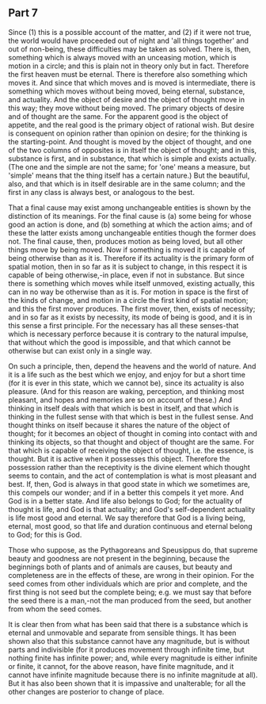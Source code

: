 ## Part 7

Since (1) this is a possible account of the matter, and (2) if it were not true, the world would have proceeded out of night and 'all things together' and out of non-being, these difficulties may be taken as solved.
There is, then, something which is always moved with an unceasing motion, which is motion in a circle; and this is plain not in theory only but in fact.
Therefore the first heaven must be eternal.
There is therefore also something which moves it.
And since that which moves and is moved is intermediate, there is something which moves without being moved, being eternal, substance, and actuality.
And the object of desire and the object of thought move in this way; they move without being moved.
The primary objects of desire and of thought are the same.
For the apparent good is the object of appetite, and the real good is the primary object of rational wish.
But desire is consequent on opinion rather than opinion on desire; for the thinking is the starting-point.
And thought is moved by the object of thought, and one of the two columns of opposites is in itself the object of thought; and in this, substance is first, and in substance, that which is simple and exists actually.
(The one and the simple are not the same; for 'one' means a measure, but 'simple' means that the thing itself has a certain nature.)
But the beautiful, also, and that which is in itself desirable are in the same column; and the first in any class is always best, or analogous to the best.

That a final cause may exist among unchangeable entities is shown by the distinction of its meanings.
For the final cause is (a) some being for whose good an action is done, and (b) something at which the action aims; and of these the latter exists among unchangeable entities though the former does not.
The final cause, then, produces motion as being loved, but all other things move by being moved.
Now if something is moved it is capable of being otherwise than as it is.
Therefore if its actuality is the primary form of spatial motion, then in so far as it is subject to change, in this respect it is capable of being otherwise,-in place, even if not in substance.
But since there is something which moves while itself unmoved, existing actually, this can in no way be otherwise than as it is.
For motion in space is the first of the kinds of change, and motion in a circle the first kind of spatial motion; and this the first mover produces.
The first mover, then, exists of necessity; and in so far as it exists by necessity, its mode of being is good, and it is in this sense a first principle.
For the necessary has all these senses-that which is necessary perforce because it is contrary to the natural impulse, that without which the good is impossible, and that which cannot be otherwise but can exist only in a single way.

On such a principle, then, depend the heavens and the world of nature.
And it is a life such as the best which we enjoy, and enjoy for but a short time (for it is ever in this state, which we cannot be), since its actuality is also pleasure.
(And for this reason are waking, perception, and thinking most pleasant, and hopes and memories are so on account of these.)
And thinking in itself deals with that which is best in itself, and that which is thinking in the fullest sense with that which is best in the fullest sense.
And thought thinks on itself because it shares the nature of the object of thought; for it becomes an object of thought in coming into contact with and thinking its objects, so that thought and object of thought are the same.
For that which is capable of receiving the object of thought, i.e.
the essence, is thought.
But it is active when it possesses this object.
Therefore the possession rather than the receptivity is the divine element which thought seems to contain, and the act of contemplation is what is most pleasant and best.
If, then, God is always in that good state in which we sometimes are, this compels our wonder; and if in a better this compels it yet more.
And God is in a better state.
And life also belongs to God; for the actuality of thought is life, and God is that actuality; and God's self-dependent actuality is life most good and eternal.
We say therefore that God is a living being, eternal, most good, so that life and duration continuous and eternal belong to God; for this is God.

Those who suppose, as the Pythagoreans and Speusippus do, that supreme beauty and goodness are not present in the beginning, because the beginnings both of plants and of animals are causes, but beauty and completeness are in the effects of these, are wrong in their opinion.
For the seed comes from other individuals which are prior and complete, and the first thing is not seed but the complete being; e.g.
we must say that before the seed there is a man,-not the man produced from the seed, but another from whom the seed comes.

It is clear then from what has been said that there is a substance which is eternal and unmovable and separate from sensible things.
It has been shown also that this substance cannot have any magnitude, but is without parts and indivisible (for it produces movement through infinite time, but nothing finite has infinite power; and, while every magnitude is either infinite or finite, it cannot, for the above reason, have finite magnitude, and it cannot have infinite magnitude because there is no infinite magnitude at all).
But it has also been shown that it is impassive and unalterable; for all the other changes are posterior to change of place.

